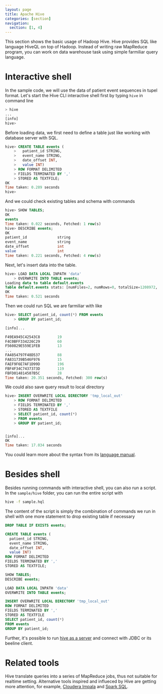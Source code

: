 ```yaml
---
layout: page
title: Apache Hive
categories: [section]
navigation:
  section: [1, 4]
---
```


This section shows the basic usage of Hadoop Hive. Hive provides SQL like language HiveQL on top of Hadoop. Instead of writing raw MapReduce program, you can work on data warehouse task using simple farmiliar query language.

# Interactive shell
In the sample code, we will use the data of patient event sequences in tupel format. Let's start the Hive CLI interactive shell first by typing `hive` in command line
```bash
> hive
...                                                                         
[info]
hive> 
```

Before loading data, we first need to define a table just like working with database server with SQL.
```sql
hive> CREATE TABLE events (
    >   patient_id STRING,
    >   event_name STRING,
    >   date_offset INT,
    >   value INT)
    > ROW FORMAT DELIMITED
    > FIELDS TERMINATED BY ','
    > STORED AS TEXTFILE;
OK
Time taken: 0.289 seconds
hive> 
```
And we could check existing tables and schema with commands
``` sql
hive> SHOW TABLES;
OK
events
Time taken: 0.022 seconds, Fetched: 1 row(s)
hive> DESCRIBE events;
OK
patient_id              string                                      
event_name              string                                      
date_offset             int                                         
value                   int                                         
Time taken: 0.221 seconds, Fetched: 4 row(s)
```

Next, let's insert data into the table.
```sql
hive> LOAD DATA LOCAL INPATH 'data'
    > OVERWRITE INTO TABLE events;
Loading data to table default.events
Table default.events stats: [numFiles=2, numRows=0, totalSize=1208972, rawDataSize=0]
OK
Time taken: 0.521 seconds
```

Then we could run SQL we are farmiliar with like
``` sql
hive> SELECT patient_id, count(*) FROM events
    > GROUP BY patient_id;

[info]...

F49EA945C42543C8        19
F4C0BFF334226C29        60
F560829E559E1FEB        13
...
FA4854797F48D537        88
FA831739B546F976        15
FAEF9F6E7AF1D99D        196
FBF4F34C7437373D        119
FBFD014814507B5C        28
Time taken: 20.351 seconds, Fetched: 300 row(s)
```

We could also save query result to local directory
``` sql
hive> INSERT OVERWRITE LOCAL DIRECTORY 'tmp_local_out'
    > ROW FORMAT DELIMITED
    > FIELDS TERMINATED BY ','
    > STORED AS TEXTFILE
    > SELECT patient_id, count(*) 
    > FROM events 
    > GROUP BY patient_id;


[info]...
OK
Time taken: 17.034 seconds
```

You could learn more about the syntax from its [language manual](https://cwiki.apache.org/confluence/display/Hive/LanguageManual).

# Besides shell
Besides running commands with interactive shell, you can also run a script. In the `sample/hive` folder, you can run the entire script with
```bash
hive -f sample.hql
```

The content of the script is simply the combination of commands we run in shell with one more statement to drop existing table if necessary
``` sql
DROP TABLE IF EXISTS events;

CREATE TABLE events (
  patient_id STRING,
  event_name STRING,
  date_offset INT,
  value INT)
ROW FORMAT DELIMITED
FIELDS TERMINATED BY ','
STORED AS TEXTFILE;

SHOW TABLES;
DESCRIBE events;

LOAD DATA LOCAL INPATH 'data'
OVERWRITE INTO TABLE events;

INSERT OVERWRITE LOCAL DIRECTORY 'tmp_local_out'
ROW FORMAT DELIMITED
FIELDS TERMINATED BY ','
STORED AS TEXTFILE
SELECT patient_id, count(*) 
FROM events 
GROUP BY patient_id;
```

Further, it's possible to run [hive as a server](https://cwiki.apache.org/confluence/display/Hive/HiveServer2+Clients) and connect with JDBC or its beeline client.

# Related tools
Hive translate queries into a series of MapReduce jobs, thus not suitable for realtime setting. Alternative tools inspired and influeced by Hive are getting more attention, for example, [Cloudera Impala](http://impala.io/) and [Spark SQL](https://spark.apache.org/sql/).